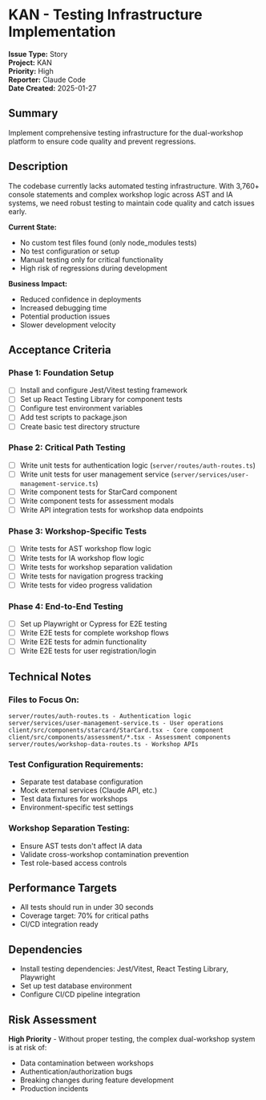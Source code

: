 # KAN - Testing Infrastructure Implementation

**Issue Type:** Story  
**Project:** KAN  
**Priority:** High  
**Reporter:** Claude Code  
**Date Created:** 2025-01-27

## Summary
Implement comprehensive testing infrastructure for the dual-workshop platform to ensure code quality and prevent regressions.

## Description
The codebase currently lacks automated testing infrastructure. With 3,760+ console statements and complex workshop logic across AST and IA systems, we need robust testing to maintain code quality and catch issues early.

**Current State:**
- No custom test files found (only node_modules tests)
- No test configuration or setup
- Manual testing only for critical functionality
- High risk of regressions during development

**Business Impact:**
- Reduced confidence in deployments
- Increased debugging time
- Potential production issues
- Slower development velocity

## Acceptance Criteria

### Phase 1: Foundation Setup
- [ ] Install and configure Jest/Vitest testing framework
- [ ] Set up React Testing Library for component tests
- [ ] Configure test environment variables
- [ ] Add test scripts to package.json
- [ ] Create basic test directory structure

### Phase 2: Critical Path Testing
- [ ] Write unit tests for authentication logic (`server/routes/auth-routes.ts`)
- [ ] Write unit tests for user management service (`server/services/user-management-service.ts`)
- [ ] Write component tests for StarCard component
- [ ] Write component tests for assessment modals
- [ ] Write API integration tests for workshop data endpoints

### Phase 3: Workshop-Specific Tests
- [ ] Write tests for AST workshop flow logic
- [ ] Write tests for IA workshop flow logic
- [ ] Write tests for workshop separation validation
- [ ] Write tests for navigation progress tracking
- [ ] Write tests for video progress validation

### Phase 4: End-to-End Testing
- [ ] Set up Playwright or Cypress for E2E testing
- [ ] Write E2E tests for complete workshop flows
- [ ] Write E2E tests for admin functionality
- [ ] Write E2E tests for user registration/login

## Technical Notes

### Files to Focus On:
```
server/routes/auth-routes.ts - Authentication logic
server/services/user-management-service.ts - User operations
client/src/components/starcard/StarCard.tsx - Core component
client/src/components/assessment/*.tsx - Assessment components
server/routes/workshop-data-routes.ts - Workshop APIs
```

### Test Configuration Requirements:
- Separate test database configuration
- Mock external services (Claude API, etc.)
- Test data fixtures for workshops
- Environment-specific test settings

### Workshop Separation Testing:
- Ensure AST tests don't affect IA data
- Validate cross-workshop contamination prevention
- Test role-based access controls

## Performance Targets
- All tests should run in under 30 seconds
- Coverage target: 70% for critical paths
- CI/CD integration ready

## Dependencies
- Install testing dependencies: Jest/Vitest, React Testing Library, Playwright
- Set up test database environment
- Configure CI/CD pipeline integration

## Risk Assessment
**High Priority** - Without proper testing, the complex dual-workshop system is at risk of:
- Data contamination between workshops
- Authentication/authorization bugs
- Breaking changes during feature development
- Production incidents